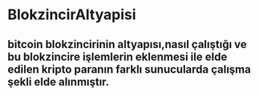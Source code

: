 # BlokzincirAltyapisi
## bitcoin blokzincirinin altyapısı,nasıl çalıştığı ve bu blokzincire işlemlerin eklenmesi ile elde edilen kripto paranın farklı sunucularda çalışma şekli elde alınmıştır.
